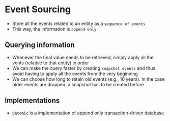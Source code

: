 # Event Sourcing

- Store all the events related to an entity as a `sequence of events`
- This way, the information is `append only`

## Querying information

- Whenever the final value needs to be retrieved, simply apply all the vents (relative to that entity) in order
- We can make the query faster by creating `snapshot events` and thus avoid having to apply all the events from the very beginning
- We can choose how long to retain old events (e.g., 10 years). In the case older events are dropped, a snapshot has to be created before

## Implementations

- `Datomic` is a implementation of append only transaction-driven database
